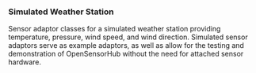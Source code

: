 ### Simulated Weather Station
Sensor adaptor classes for a simulated weather station providing temperature, pressure, wind speed, and wind direction. Simulated sensor adaptors serve as example adaptors, as well as allow for the testing and demonstration of OpenSensorHub without the need for attached sensor hardware.
